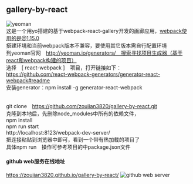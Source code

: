##  gallery-by-react
  ![](https://github.com/zoujian3820/gallery-by-react/blob/master/src/images/yeoman.png "yeoman")
  <br>这是一个用yo搭建的基于webpack-react-gallery开发的画廊应用，webpack使用的是@1.15.0
  <br>搭建环境和当前webpack版本不兼容，要使用其它版本需自行配置环境
  <br>到yeoman官网　http://yeoman.io/generators/　搜索寻找项目生成器（基于react和webpack构建的项目）
  <br>选择　[ react-webpack ]　项目，打开链接如下：
  <br>https://github.com/react-webpack-generators/generator-react-webpack#readme
  <br>安装generator：npm install -g generator-react-webpack

  <br>git clone　https://github.com/zoujian3820/gallery-by-react.git
  <br>克隆到本地后，先删除node_modules中所有的依赖文件，
  <br>npm install
  <br>npm run start
  <br>http://localhost:8123/webpack-dev-server/
  <br>把连接粘贴到浏览器中即可，看到一个带有热加载的项目了
  <br>具体npm run　操作可参考项目的中package.json文件
  
  #### github web服务在线地址
  https://zoujian3820.github.io/gallery-by-react/
  ![](https://github.com/zoujian3820/gallery-by-react/blob/master/src/gitdemo.gif "github web server")
 
